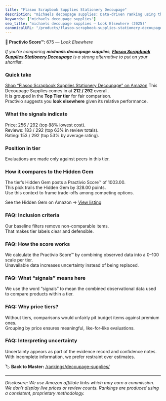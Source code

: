 ```yaml
---
title: "Flasoo Scrapbook Supplies Stationery Decoupage"
description: "michaels decoupage supplies: Data-driven ranking using the Practivio Score™. Positioned by quality, value, demand, findability, momentum."
keywords: ["michaels decoupage supplies"]
seo_title: "michaels decoupage supplies — Look Elsewhere (2025)"
canonicalURL: "/products/flasoo-scrapbook-supplies-stationery-decoupage-B0DZWQMXQM/"
---
```


**🚫 Practivio Score™:** 675 — _Look Elsewhere_


*If you're comparing **michaels decoupage supplies**, **[Flasoo Scrapbook Supplies Stationery Decoupage](https://www.amazon.com/dp/B0DZWQMXQM?tag=practivio-20)** is a strong alternative to put on your shortlist.*
### Quick take
[Shop “Flasoo Scrapbook Supplies Stationery Decoupage” on Amazon](https://www.amazon.com/dp/B0DZWQMXQM?tag=practivio-20)
This Decoupage Supplies comes in at **212 / 292** overall.  
It is grouped in the **Top Tier tier** for fair comparison.  
Practivio suggests you **look elsewhere** given its relative performance.

### What the signals indicate
Price: 256 / 292 (top 88% lowest cost).  
Reviews: 183 / 292 (top 63% in review totals).  
Rating: 153 / 292 (top 53% by average rating).  

### Position in tier
Evaluations are made only against peers in this tier.

### How it compares to the Hidden Gem
The tier’s Hidden Gem posts a Practivio Score™ of 1003.00.  
This pick trails the Hidden Gem by 328.00 points.  
Use this context to frame trade-offs among competing options.  

See the Hidden Gem on Amazon → [View listing](https://www.amazon.com/dp/B07Y6RWHP1?tag=practivio-20)

### FAQ: Inclusion criteria
Our baseline filters remove non-comparable items.  
That makes tier labels clear and defensible.

### FAQ: How the score works
We calculate the Practivio Score™ by combining observed data into a 0–100 scale per tier.  
Unavailable data increases uncertainty instead of being replaced.

### FAQ: What “signals” means here
We use the word “signals” to mean the combined observational data used to compare products within a tier.

### FAQ: Why price tiers?
Without tiers, comparisons would unfairly pit budget items against premium ones.  
Grouping by price ensures meaningful, like-for-like evaluations.

### FAQ: Interpreting uncertainty
Uncertainty appears as part of the evidence record and confidence notes.  
With incomplete information, we prefer restraint over estimates.


🏷️ **Back to Master:** [/rankings/decoupage-supplies/](/rankings/decoupage-supplies/)

---
_Disclosure: We use Amazon affiliate links which may earn a commission. We don’t display live prices or review counts. Rankings are produced using a consistent, proprietary methodology._
